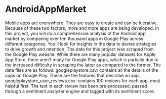 # AndroidAppMarket
Mobile apps are everywhere. They are easy to create and can be lucrative. Because of these two factors, more and more apps are being developed. In this project, you will do a comprehensive analysis of the Android app market by comparing over ten thousand apps in Google Play across different categories. You'll look for insights in the data to devise strategies to drive growth and retention. The data for this project was scraped from the Google Play website. While there are many popular datasets for Apple App Store, there aren't many for Google Play apps, which is partially due to the increased difficulty in scraping the latter as compared to the former. The data files are as follows:  googleplaystore.csv: contains all the details of the apps on Google Play. These are the features that describe an app. googleplaystore_user_reviews.csv: contains 100 reviews for each app, most helpful first. The text in each review has been pre-processed, passed through a sentiment analyzer engine and tagged with its sentiment score.
